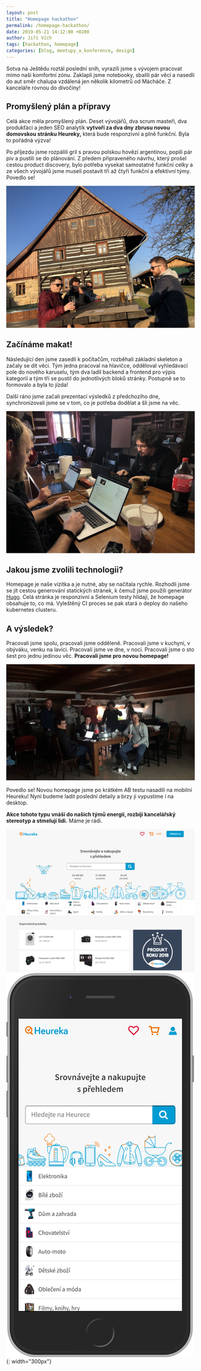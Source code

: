 ```yaml
---
layout: post
title: "Homepage hackathon"
permalink: /homepage-hackathon/
date: 2019-05-21 14:12:00 +0200
author: Jiří Vích
tags: [hackathon, homepage]
categories: [blog, meetupy_a_konference, design]
---
```


Sotva na Ještědu roztál poslední sníh, vyrazili jsme s vývojem pracovat mimo naši komfortní zónu. Zaklapli jsme notebooky, sbalili pár věcí a nasedli do aut směr chalupa vzdálená jen několik kilometrů od Mácháče. Z kanceláře rovnou do divočiny!

## Promyšlený plán a přípravy

Celá akce měla promyšlený plán. Deset vývojářů, dva scrum masteři, dva produkťáci a jeden SEO analytik **vytvoří za dva dny zbrusu novou domovskou stránku Heureky,** která bude responzivní a plně funkční. Byla to pořádná výzva!

Po příjezdu jsme rozpálili gril s pravou polskou hovězí argentinou, popili pár piv a pustili se do plánování. Z předem připraveného návrhu, který prošel cestou product discovery, bylo potřeba vysekat samostatně funkční celky a ze všech vývojářů jsme museli postavit tři až čtyři funkční a efektivní týmy. Povedlo se!

![relax před chalupou](/assets/homepage-hackathon/hackathon-1.jpg)

## Začínáme makat!

Následující den jsme zasedli k počítačům, rozběhali základní skeleton a začaly se dít věci. Tým jedna pracoval na hlavičce, odděloval vyhledávací pole do nového karuselu, tým dva ladil backend a frontend pro výpis kategorií a tým tři se pustil do jednotlivých bloků stránky. Postupně se to formovalo a byla to jízda!

Další ráno jsme začali prezentací výsledků z předchozího dne, synchronizovali jsme se v tom, co je potřeba dodělat a šli jsme na věc.

![makáme o sto šest](/assets/homepage-hackathon/hackathon-3.jpg)

## Jakou jsme zvolili technologii?

Homepage je naše vizitka a je nutné, aby se načítala rychle. Rozhodli jsme se jít cestou generování statických stránek, k čemuž jsme použili generátor [Hugo](https://gohugo.io/). Celá stránka je responzivní a Selenium testy hlídají, že homepage obsahuje to, co má. Vyleštěný CI proces se pak stará o deploy do našeho kubernetes clusteru.

## A výsledek?

Pracovali jsme spolu, pracovali jsme odděleně. Pracovali jsme v kuchyni, v obýváku, venku na lavici. Pracovali jsme ve dne, v noci. Pracovali jsme o sto šest pro jednu jedinou věc. **Pracovali jsme pro novou homepage!**

![prezentujeme výsledky](/assets/homepage-hackathon/hackathon-2.jpg)

Povedlo se! Novou homepage jsme po krátkém AB testu nasadili na mobilní Heureku! Nyní budeme ladit poslední detaily a brzy ji vypustíme i na desktop.

**Akce tohoto typu vnáší do našich týmů energii, rozbíjí kancelářský stereotyp a stmelují lidi.** Máme je rádi.

![nová homepage](/assets/homepage-hackathon/heureka-1.png)
![nová mobilní homepage](/assets/homepage-hackathon/heureka-2.png){: width="300px"}
